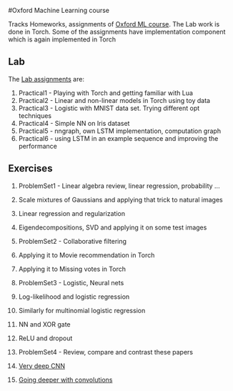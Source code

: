 #Oxford Machine Learning course

Tracks Homeworks, assignments of [Oxford ML course](https://www.cs.ox.ac.uk/people/nando.defreitas/machinelearning/). The Lab
work is done in Torch. Some of the assignments have implementation component which is again implemented in Torch

## Lab

The [Lab assignments](https://github.com/oxford-cs-ml-2015/) are:

1. Practical1 - Playing with Torch and getting familiar with Lua
2. Practical2 - Linear and non-linear models in Torch using toy data
3. Practical3 - Logistic with MNIST data set. Trying different opt techniques
4. Practical4 - Simple NN on Iris dataset
5. Practical5 - nngraph, own LSTM implementation, computation graph
6. Practical6 - using LSTM in an example sequence and improving the performance

## Exercises

1. ProblemSet1 - Linear algebra review, linear regression, probability ...
  1. Scale mixtures of Gaussians and applying that trick to natural images
  2. Linear regression and regularization
  3. Eigendecompositions, SVD and applying it on some test images

2. ProblemSet2 - Collaborative filtering
  1. Applying it to Movie recommendation in Torch
  2. Applying it to Missing votes in Torch

3. ProblemSet3 - Logistic, Neural nets
  1. Log-likelihood and logistic regression
  2. Similarly for multinomial logistic regression
  3. NN and XOR gate
  4. ReLU and dropout

4. ProblemSet4 - Review, compare and contrast these papers 
  1. [Very deep CNN](http://arxiv.org/abs/1409.1556)
  2. [Going deeper with convolutions](http://arxiv.org/abs/1409.4842)



